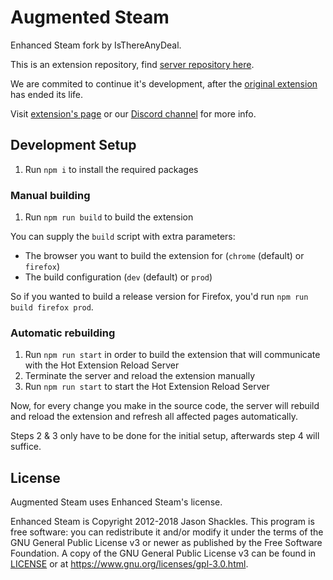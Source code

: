 # Augmented Steam

Enhanced Steam fork by IsThereAnyDeal.

This is an extension repository, find [server repository here](https://github.com/tfedor/AugmentedSteam_Server).

We are commited to continue it's development, after the [original extension](https://github.com/jshackles/Enhanced_Steam) has ended its life.

Visit [extension's page](https://es.isthereanydeal.com/) or our [Discord channel](https://discord.gg/yn57q7f) for more info.

## Development Setup

1. Run `npm i` to install the required packages

### Manual building

1. Run `npm run build` to build the extension

You can supply the `build` script with extra parameters:
- The browser you want to build the extension for (`chrome` (default) or `firefox`)
- The build configuration (`dev` (default) or `prod`)

So if you wanted to build a release version for Firefox, you'd run `npm run build firefox prod`.

### Automatic rebuilding

1. Run `npm run start` in order to build the extension that will communicate with the Hot Extension Reload Server
2. Terminate the server and reload the extension manually
3. Run `npm run start` to start the Hot Extension Reload Server

Now, for every change you make in the source code, the server will rebuild and reload the extension and refresh all affected pages automatically.

Steps 2 & 3 only have to be done for the initial setup, afterwards step 4 will suffice.

## License

Augmented Steam uses Enhanced Steam's license.

Enhanced Steam is Copyright 2012-2018 Jason Shackles.  This program is free software: you can redistribute it and/or modify it under the terms of the GNU General Public License v3 or newer as published by the Free Software Foundation.  A copy of the GNU General Public License v3 can be found in [LICENSE](LICENSE) or at https://www.gnu.org/licenses/gpl-3.0.html.
